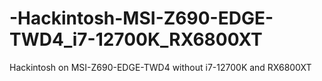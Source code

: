 # -Hackintosh-MSI-Z690-EDGE-TWD4_i7-12700K_RX6800XT
 Hackintosh on MSI-Z690-EDGE-TWD4 without i7-12700K and RX6800XT

